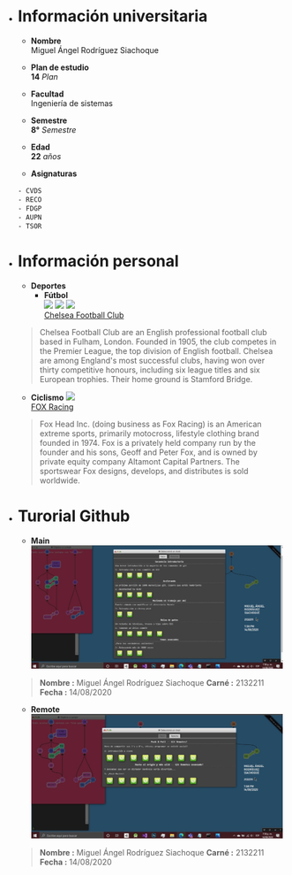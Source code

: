* # **Información universitaria**
  * **Nombre** \
  Miguel Ángel Rodríguez Siachoque

  * **Plan de estudio**\
  **14** _Plan_ 

  * **Facultad**\
  Ingeniería de sistemas

  * **Semestre**\
  **8°** _Semestre_

  * **Edad**\
  **22** _años_

  * **Asignaturas**
  ```
  - CVDS
  - RECO
  - FDGP 
  - AUPN 
  - TSOR
  ```

* # **Información personal**
  * **Deportes**
    * **Fútbol**\
  ![](https://1.bp.blogspot.com/-KhgIupkyLrw/XsMFbIF4syI/AAAAAAABa6Y/dqLGENOFXFwpCzR9Usd7VKC1CQEOmI6kQCK4BGAsYHg/Chelsea%2BFC256x.png)
  ![](https://3.bp.blogspot.com/-7mFHWlGQkuo/WVOIELm3_FI/AAAAAAABKCU/IzP_0x2y1hUs9IbCbqvz9scHBIn5nXTCACLcBGAs/s1600/Premier%2BLeague%2BR256x.png)
  ![](https://4.bp.blogspot.com/-2qnrSSwarYM/XOSc02tAHwI/AAAAAAABVGo/Onj25v-RfWIIQwCuwPrd92BqjVIj223tQCLcBGAs/s1600/FA256x.png)\
  [Chelsea Football Club](https://www.chelseafc.com/en)
  > Chelsea Football Club are an English professional football club based in Fulham, London. Founded in 1905, the club competes in the Premier League, the top division of English football. Chelsea are among England's most successful clubs, having won over thirty competitive honours, including six league titles and six European trophies. Their home ground is Stamford Bridge.
    * **Ciclismo**
  ![](https://logo-logos.com/wp-content/uploads/2016/10/Fox_Racing_logo_image_logotype.png)\
  [FOX Racing](https://www.foxracing.com/)
   > Fox Head Inc. (doing business as Fox Racing) is an American extreme sports, primarily motocross, lifestyle clothing brand founded in 1974. Fox is a privately held company run by the founder and his sons, Geoff and Peter Fox, and is owned by private equity company Altamont Capital Partners. The sportswear Fox designs, develops, and distributes is sold worldwide.

* # **Turorial Github**
  * **Main**
  ![](Main.jpg)
  > **Nombre :** Miguel Ángel Rodríguez Siachoque
  > **Carné :** 2132211
  > **Fecha :** 14/08/2020
  * **Remote**
  ![](Remote.jpg)
  > **Nombre :** Miguel Ángel Rodríguez Siachoque
  > **Carné :** 2132211
  > **Fecha :** 14/08/2020